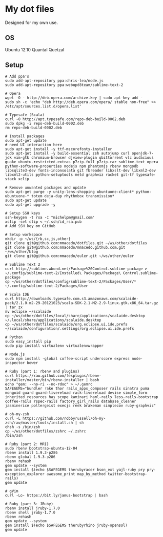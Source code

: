 # My dot files #

Designed for my own use.

## OS

Ubuntu 12.10 Quantal Quetzal

## Setup

    # Add ppa's
    sudo add-apt-repository ppa:chris-lea/node.js
    sudo add-apt-repository ppa:webupd8team/sublime-text-2

    # Opera
    wget -O - http://deb.opera.com/archive.key | sudo apt-key add -
    sudo sh -c 'echo "deb http://deb.opera.com/opera/ stable non-free" >> /etc/apt/sources.list.d/opera.list'

    # Typesafe (Scala)
    curl -O http://apt.typesafe.com/repo-deb-build-0002.deb
    sudo dpkg -i repo-deb-build-0002.deb
    rm repo-deb-build-0002.deb

    # Install packages
    sudo apt-get update
    # need UI interaction here
    sudo apt-get install -y ttf-mscorefonts-installer
    sudo apt-get install -y build-essential zsh autojump curl openjdk-7-jdk vim-gtk chromium-browser djview-plugin qbittorrent vlc audacious guake ubuntu-restricted-extras p7zip-full p7zip-rar sublime-text opera python-software-properties nodejs npm phantomjs rbenv mongodb libsqlite3-dev fonts-inconsolata git fbreader libxslt-dev libxml2-dev libxml2-utils python-setuptools meld graphviz racket git-tf typesafe-stack xclip

    # Remove unwanted packages and update
    sudo apt-get purge -y unity-lens-shopping ubuntuone-client* python-ubuntuone-* totem deja-dup rhythmbox transmission*
    sudo apt-get update
    sudo apt-get upgrade -y

    # Setup SSH keys
    ssh-keygen -t rsa -C "michelpm@gmail.com"
    xclip -sel clip < ~/.ssh/id_rsa.pub
    # Add SSH key on GitHub

    # Setup workspace
    mkdir -p ~/ws/{rb,sc,js,other}
    git clone git@github.com:mmacedo/dotfiles.git ~/ws/other/dotfiles
    git clone git@github.com:mmacedo/mmacedo.github.com.git ~/ws/other/blog
    git clone git@github.com:mmacedo/euler.git ~/ws/other/euler

    # Sublime Text 2
    curl http://sublime.wbond.net/Package%20Control.sublime-package > ~/.config/sublime-text-2/Installed\ Packages/Package\ Control.sublime-package
    cp ~/ws/other/dotfiles/config/sublime-text-2/Packages/User/* ~/.config/sublime-text-2/Packages/User

    # Scala IDE
    curl http://downloads.typesafe.com.s3.amazonaws.com/scalaide-pack/2.1.0.m2-29-20121023/scala-SDK-2.1-M2-2.9-linux.gtk.x86_64.tar.gz | tar zx
    mv eclipse ~/scalaide
    cp ~/ws/other/dotfiles/local/share/applications/scalaide.desktop ~/.local/share/applications/scalaide.desktop
    cp ~/ws/other/dotfiles/scalaide/org.eclipse.ui.ide.prefs ~/scalaide/configuration/.settings/org.eclipse.ui.ide.prefs

    # Python
    sudo easy_install pip
    sudo pip install virtualenv virtualenvwrapper

    # Node.js
    sudo npm install -global coffee-script underscore express node-inspector bower

    # Ruby (part 1: rbenv and plugins)
    curl https://raw.github.com/fesplugas/rbenv-installer/master/bin/rbenv-installer | bash
    echo "gem: --no-ri --no-rdoc" > ~/.gemrc
    SAFEGEMS="bundler rake thor rails_apps_composer rails sinatra puma mongoid guard guard-livereload rack-livereload devise simple_form inherited_resources has_scope kaminari haml-rails less-rails-bootstrap coffee-rails rspec-rails factory_girl_rails database_cleaner jasminerice poltergeist execjs reek brakeman simplecov ruby-graphviz"

    # oh-my-zsh
    curl -L https://github.com/robbyrussell/oh-my-zsh/raw/master/tools/install.sh | sh
    chsh -s /bin/zsh
    cp ~/ws/other/dotfiles/zshrc ~/.zshrc
    /bin/zsh

    # Ruby (part 2: MRI)
    sudo rbenv bootstrap-ubuntu-12-04
    rbenv install 1.9.3-p286
    rbenv global 1.9.3-p286
    rbenv rehash
    gem update --system
    gem install $(echo $SAFEGEMS therubyracer bson_ext yajl-ruby pry pry-exception_explorer awesome_print map_by_method twitter-bootstrap-rails)
    gem update

    # gVim
    curl -Lo- https://bit.ly/janus-bootstrap | bash

    # Ruby (part 3: JRuby)
    rbenv install jruby-1.7.0
    rbenv shell jruby-1.7.0
    rbenv rehash
    gem update --system
    gem install $(echo $SAFEGEMS therubyrhino jruby-openssl)
    gem update